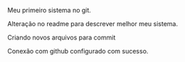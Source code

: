 Meu primeiro sistema no git.

Alteração no readme para descrever melhor meu sistema.

Criando novos arquivos para commit

Conexão com github configurado com sucesso.